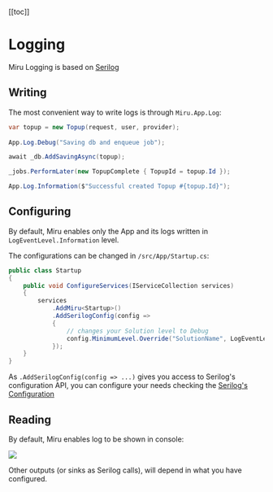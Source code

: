 <!--
Getting Started
   serilog
Writing
    app.log
    ilogger
Configuring
    serilog cfg api
    enabling 3rd party
Reading
-->

[[toc]]

# Logging

Miru Logging is based on [Serilog](https://serilog.net/)

## Writing

The most convenient way to write logs is through ```Miru.App.Log```:

```csharp
var topup = new Topup(request, user, provider);
                
App.Log.Debug("Saving db and enqueue job");

await _db.AddSavingAsync(topup);

_jobs.PerformLater(new TopupComplete { TopupId = topup.Id });

App.Log.Information($"Successful created Topup #{topup.Id}");
```

## Configuring

By default, Miru enables only the App and its logs written in ```LogEventLevel.Information``` level.

The configurations can be changed in ```/src/App/Startup.cs```:

```csharp
public class Startup
{
    public void ConfigureServices(IServiceCollection services)
    {
        services
            .AddMiru<Startup>()
            .AddSerilogConfig(config =>
            {
                // changes your Solution level to Debug
                config.MinimumLevel.Override("SolutionName", LogEventLevel.Debug);
            });
    }
}
```

As ```.AddSerilogConfig(config => ...)``` gives you access to Serilog's configuration API, you can configure your needs checking the [Serilog's Configuration](https://github.com/serilog/serilog/wiki/Configuration-Basics)

## Reading

By default, Miru enables log to be shown in console:

![](/Logging-Console.png)

Other outputs (or sinks as Serilog calls), will depend in what you have configured.